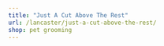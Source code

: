 ```yaml
---
title: "Just A Cut Above The Rest"
url: /lancaster/just-a-cut-above-the-rest/
shop: pet grooming
---
```

